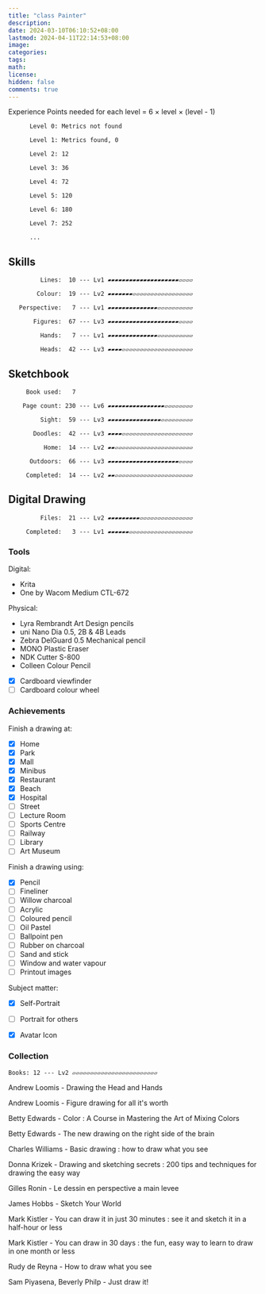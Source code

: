 ```yaml
---
title: "class Painter"
description: 
date: 2024-03-10T06:10:52+08:00
lastmod: 2024-04-11T22:14:53+08:00
image: 
categories: 
tags: 
math: 
license: 
hidden: false
comments: true
---
```

Experience Points needed for each level = 6 × level × (level - 1)

          Level 0: Metrics not found

          Level 1: Metrics found, 0

          Level 2: 12

          Level 3: 36

          Level 4: 72

          Level 5: 120

          Level 6: 180

          Level 7: 252

          ...

## Skills 

             Lines:  10 --- Lv1 ▰▰▰▰▰▰▰▰▰▰▰▰▰▰▰▰▰▰▰▰▱▱▱▱

            Colour:  19 --- Lv2 ▰▰▰▰▰▰▰▱▱▱▱▱▱▱▱▱▱▱▱▱▱▱▱▱

       Perspective:   7 --- Lv1 ▰▰▰▰▰▰▰▰▰▰▰▰▰▰▱▱▱▱▱▱▱▱▱▱

           Figures:  67 --- Lv3 ▰▰▰▰▰▰▰▰▰▰▰▰▰▰▰▰▰▰▰▰▱▱▱▱

             Hands:   7 --- Lv1 ▰▰▰▰▰▰▰▰▰▰▰▰▰▰▱▱▱▱▱▱▱▱▱▱

             Heads:  42 --- Lv3 ▰▰▰▰▱▱▱▱▱▱▱▱▱▱▱▱▱▱▱▱▱▱▱▱

## Sketchbook 

         Book used:   7

        Page count: 230 --- Lv6 ▰▰▰▰▰▰▰▰▰▰▰▰▰▰▰▰▱▱▱▱▱▱▱▱

             Sight:  59 --- Lv3 ▰▰▰▰▰▰▰▰▰▰▰▰▰▰▰▱▱▱▱▱▱▱▱▱

           Doodles:  42 --- Lv3 ▰▰▰▰▱▱▱▱▱▱▱▱▱▱▱▱▱▱▱▱▱▱▱▱

              Home:  14 --- Lv2 ▰▰▱▱▱▱▱▱▱▱▱▱▱▱▱▱▱▱▱▱▱▱▱▱

          Outdoors:  66 --- Lv3 ▰▰▰▰▰▰▰▰▰▰▰▰▰▰▰▰▰▰▰▰▱▱▱▱

         Completed:  14 --- Lv2 ▰▰▱▱▱▱▱▱▱▱▱▱▱▱▱▱▱▱▱▱▱▱▱▱

## Digital Drawing 

             Files:  21 --- Lv2 ▰▰▰▰▰▰▰▰▰▱▱▱▱▱▱▱▱▱▱▱▱▱▱▱

         Completed:   3 --- Lv1 ▰▰▰▰▰▰▱▱▱▱▱▱▱▱▱▱▱▱▱▱▱▱▱▱

### Tools
Digital:
- Krita
- One by Wacom Medium CTL-672

Physical:
- Lyra Rembrandt Art Design pencils
- uni Nano Dia 0.5, 2B & 4B Leads
- Zebra DelGuard 0.5 Mechanical pencil
- MONO Plastic Eraser
- NDK Cutter S-800
- Colleen Colour Pencil
- [x] Cardboard viewfinder
- [ ] Cardboard colour wheel

### Achievements
Finish a drawing at:
- [x] Home
- [x] Park
- [x] Mall
- [x] Minibus
- [x] Restaurant
- [x] Beach
- [x] Hospital
- [ ] Street
- [ ] Lecture Room
- [ ] Sports Centre
- [ ] Railway
- [ ] Library
- [ ] Art Museum

Finish a drawing using:
- [x] Pencil
- [ ] Fineliner
- [ ] Willow charcoal
- [ ] Acrylic
- [ ] Coloured pencil
- [ ] Oil Pastel
- [ ] Ballpoint pen
- [ ] Rubber on charcoal
- [ ] Sand and stick
- [ ] Window and water vapour
- [ ] Printout images

Subject matter:
- [x] Self-Portrait
- [ ] Portrait for others
- [x] Avatar Icon


### Collection
    Books: 12 --- Lv2 ▱▱▱▱▱▱▱▱▱▱▱▱▱▱▱▱▱▱▱▱▱▱▱▱

Andrew Loomis - Drawing the Head and Hands

Andrew Loomis - Figure drawing for all it's worth

Betty Edwards - Color : A Course in Mastering the Art of Mixing Colors

Betty Edwards - The new drawing on the right side of the brain

Charles Williams - Basic drawing : how to draw what you see

Donna Krizek - Drawing and sketching secrets : 200 tips and techniques for drawing the easy way 

Gilles Ronin - Le dessin en perspective a main levee 

James Hobbs - Sketch Your World

Mark Kistler - You can draw it in just 30 minutes : see it and sketch it in a half-hour or less

Mark Kistler - You can draw in 30 days : the fun, easy way to learn to draw in one month or less 

Rudy de Reyna - How to draw what you see

Sam Piyasena, Beverly Philp - Just draw it!
